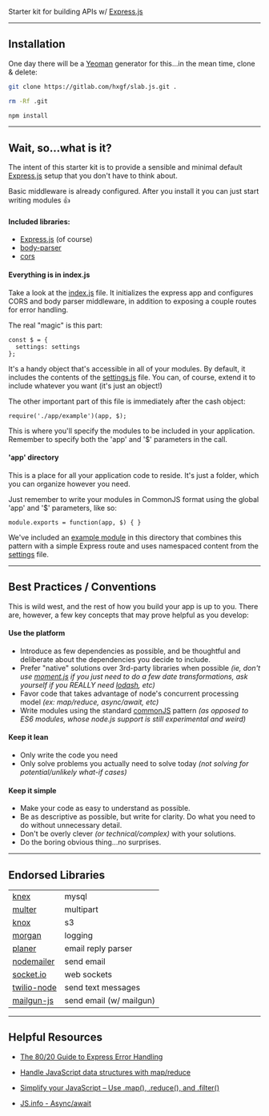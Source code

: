 Starter kit for building APIs w/ [Express.js](https://expressjs.com/)

---
## Installation
One day there will be a [Yeoman](https://yeoman.io/) generator for this...in the mean time, clone & delete:

```bash
git clone https://gitlab.com/hxgf/slab.js.git .
```

```bash
rm -Rf .git
```

```bash
npm install
```

---
## Wait, so...what is it?

The intent of this starter kit is to provide a sensible and minimal default [Express.js](https://expressjs.com/) setup that you don't have to think about. 

Basic middleware is already configured. After you install it you can just start writing modules 👍

#### Included libraries:
  - [Express.js](https://expressjs.com/) (of course)
  - [body-parser](http://expressjs.com/en/resources/middleware/body-parser.html)
  - [cors](http://expressjs.com/en/resources/middleware/cors.html)

#### Everything is in index.js
Take a look at the [index.js](https://gitlab.com/hxgf/slab.js/-/blob/master/index.js) file. It initializes the express app and configures CORS and body parser middleware, in addition to exposing a couple routes for error handling.

The real "magic" is this part:
```
const $ = {
  settings: settings
};
```
It's a handy object that's accessible in all of your modules. By default, it includes the contents of the [settings.js](https://gitlab.com/hxgf/slab.js/-/blob/master/settings.js) file. You can, of course, extend it to include whatever you want (it's just an object!)

The other important part of this file is immediately after the cash object:
```
require('./app/example')(app, $);
```
This is where you'll specify the modules to be included in your application. Remember to specify both the 'app' and '$' parameters in the call.


#### 'app' directory
This is a place for all your application code to reside. It's just a folder, which you can organize however you need. 

Just remember to write your modules in CommonJS format using the global 'app' and '$' parameters, like so:
```
module.exports = function(app, $) { }
```
We've included an [example module](https://gitlab.com/hxgf/slab.js/-/blob/master/app/example.js) in this directory that combines this pattern with a simple Express route and uses namespaced content from the [settings](https://gitlab.com/hxgf/slab.js/-/blob/master/settings.js) file.



---
## Best Practices / Conventions

This is wild west, and the rest of how you build your app is up to you. There are, however, a few key concepts that may prove helpful as you develop:

#### Use the platform
- Introduce as few dependencies as possible, and be thoughtful and deliberate about the dependencies you decide to include.
- Prefer "native" solutions over 3rd-party libraries when possible _(ie, don't use [moment.js](https://momentjs.com/) if you just need to do a few date transformations, ask yourself if you REALLY need [lodash](https://lodash.com/), etc)_
- Favor code that takes advantage of node's concurrent processing model _(ex: map/reduce, async/await, etc)_
- Write modules using the standard [commonJS](http://wiki.commonjs.org/wiki/Modules/1.1) pattern _(as opposed to ES6 modules, whose node.js support is still experimental and weird)_

#### Keep it lean
- Only write the code you need
- Only solve problems you actually need to solve today _(not solving for potential/unlikely what-if cases)_

#### Keep it simple
- Make your code as easy to understand as possible.
- Be as descriptive as possible, but write for clarity. Do what you need to do without unnecessary detail.
- Don't be overly clever _(or technical/complex)_ with your solutions.
- Do the boring obvious thing...no surprises.



---
## Endorsed Libraries

| | |
| ----- | ----- |
| [knex](http://knexjs.org/)  | mysql |
| [multer](https://github.com/expressjs/multer)  | multipart  |
| [knox](https://github.com/Automattic/knox)  | s3 |
| [morgan](https://github.com/expressjs/morgan)  | logging  |
| [planer](https://github.com/lever/planer)  | email reply parser |
| [nodemailer](https://nodemailer.com/)  | send email |
| [socket.io](https://socket.io/)  | web sockets  |
| [twilio-node](https://github.com/twilio/twilio-node)  | send text messages  |
| [mailgun-js](https://www.npmjs.com/package/mailgun-js) | send email (w/ mailgun)  |





---
## Helpful Resources

- [The 80/20 Guide to Express Error Handling](https://thecodebarbarian.com/80-20-guide-to-express-error-handling)

- [Handle JavaScript data structures with map/reduce](https://codeburst.io/writing-javascript-with-map-reduce-980602ff2f2f)
- [Simplify your JavaScript – Use .map(), .reduce(), and .filter()](https://medium.com/poka-techblog/simplify-your-javascript-use-map-reduce-and-filter-bd02c593cc2d)

- [JS.info - Async/await](https://javascript.info/async-await)






